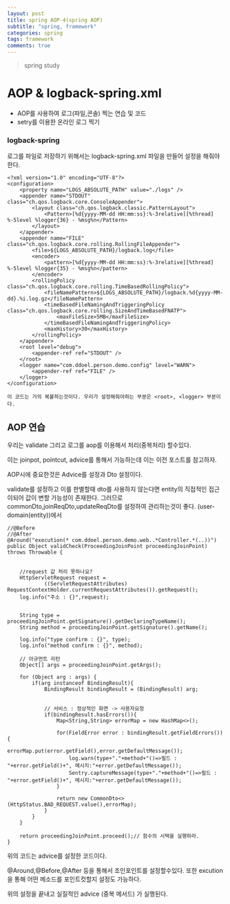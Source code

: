 ```yaml
---
layout: post
title: spring AOP-4(spring AOP)
subtitle: "spring, framework"
categories: spring
tags: framework
comments: true
---
```

> spring study

# AOP & logback-spring.xml

  - AOP를 사용하여 로그(파일,콘솔) 찍는 연습 및 코드 
  - setry를 이용한 온라인 로그 찍기 

### **logback-spring**
 로그를 파일로 저장하기 위해서는 logback-spring.xml 파일을 만들어 설정을 해줘야한다. 
```
<?xml version="1.0" encoding="UTF-8"?>
<configuration>
    <property name="LOGS_ABSOLUTE_PATH" value="./logs" />
    <appender name="STDOUT" class="ch.qos.logback.core.ConsoleAppender">
        <layout class="ch.qos.logback.classic.PatternLayout">
            <Pattern>[%d{yyyy-MM-dd HH:mm:ss}:%-3relative][%thread] %-5level %logger{36} - %msg%n</Pattern>
        </layout>
    </appender>
    <appender name="FILE" class="ch.qos.logback.core.rolling.RollingFileAppender">
        <file>${LOGS_ABSOLUTE_PATH}/logback.log</file>
        <encoder>
            <pattern>[%d{yyyy-MM-dd HH:mm:ss}:%-3relative][%thread] %-5level %logger{35} - %msg%n</pattern>
        </encoder>
        <rollingPolicy class="ch.qos.logback.core.rolling.TimeBasedRollingPolicy">
            <fileNamePattern>${LOGS_ABSOLUTE_PATH}/logback.%d{yyyy-MM-dd}.%i.log.gz</fileNamePattern>
            <timeBasedFileNamingAndTriggeringPolicy class="ch.qos.logback.core.rolling.SizeAndTimeBasedFNATP">
                <maxFileSize>5MB</maxFileSize>
            </timeBasedFileNamingAndTriggeringPolicy>
            <maxHistory>30</maxHistory>
        </rollingPolicy>
    </appender>
    <root level="debug">
        <appender-ref ref="STDOUT" />
    </root>
    <logger name="com.ddoel.person.demo.config" level="WARN">
        <appender-ref ref="FILE" />
    </logger>
</configuration>
 ```

`이 코드는 거의 복붙하는것이다. 우리가 설정해줘야하는 부분은 <root>, <logger> 부분이다. `

## **AOP 연습**
우리는 validate 그리고 로그를 aop를 이용해서 처리(중복처리) 할수있다.

이는 joinpot, pointcut, advice를 통해서 가능하는데 이는 이전 포스트를 참고하자.

AOP시에 중요한것은 Advice를 설정과 Dto 설정이다. 

validate를 설정하고 이를 판별할때 dto를 사용하지 않는다면 entity의 직접적인 접근이되어 값이 변할 가능성이 존재한다. 그러므로 commonDto,joinReqDto,updateReqDto를 설정하여 관리하는것이 좋다. (user-domain(entity))에서

```
//@Before
//@After
@Around("execution(* com.ddoel.person.demo.web..*Controller.*(..))")
public Object validCheck(ProceedingJoinPoint proceedingJoinPoint) throws Throwable {


    //request 값 처리 못하나요?
    HttpServletRequest request =
            ((ServletRequestAttributes) RequestContextHolder.currentRequestAttributes()).getRequest();
    log.info("주소 : {}",request);
    
    
    String type = proceedingJoinPoint.getSignature().getDeclaringTypeName();
    String method = proceedingJoinPoint.getSignature().getName();

    log.info("type confirm : {}", type);
    log.info("method confirm : {}", method);

    // 아규먼트 리턴
    Object[] args = proceedingJoinPoint.getArgs();

    for (Object arg : args) {
        if(arg instanceof BindingResult){
            BindingResult bindingResult = (BindingResult) arg;


            // 서비스 : 정상적인 화면 -> 사용자요청
            if(bindingResult.hasErrors()){
                Map<String,String> errorMap = new HashMap<>();

                for(FieldError error : bindingResult.getFieldErrors()){
                    errorMap.put(error.getField(),error.getDefaultMessage());
                    log.warn(type+"."+method+"()=>필드 : "+error.getField()+", 메시지:"+error.getDefaultMessage());
                    Sentry.captureMessage(type+"."+method+"()=>필드 : "+error.getField()+", 메시지:"+error.getDefaultMessage());
                }

                return new CommonDto<>(HttpStatus.BAD_REQUEST.value(),errorMap);
            }
        }
    }

    return proceedingJoinPoint.proceed();// 함수의 시택을 실행하라.
}

```

위의 코드는 advice를 설정한 코드이다.

@Around,@Before,@After 등을 통해서 조인포인트를 설정할수있다. 또한 excution을 통해 어떤 메소드를 포인트컷할지 설정도 가능하다.

위의 설정을 끝내고 실질적인 advice (중복 메서드) 가 실행된다.


        

 
